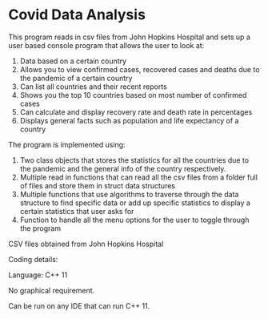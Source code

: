 # Covid Data Analysis

This program reads in csv files from John Hopkins Hospital and sets up a user based console program that allows the user to look at:
1. Data based on a certain country
2. Allows you to view confirmed cases, recovered cases and deaths due to the pandemic of a certain country
3. Can list all countries and their recent reports
4. Shows you the top 10 countries based on most number of confirmed cases
5. Can calculate and display recovery rate and death rate in percentages
6. Displays general facts such as population and life expectancy of a country

The program is implemented using:
1. Two class objects that stores the statistics for all the countries due to the pandemic and the general info of the country respectively. 
2. Multiple read in functions that can read all the csv files from a folder full of files and store them in struct data structures
3. Multiple functions that use algorithms to traverse through the data structure to find specific data or add up specific statistics
   to display a certain statistics that user asks for
4. Function to handle all the menu options for the user to toggle through the program

CSV files obtained from John Hopkins Hospital

Coding details:

Language: C++ 11

No graphical requirement.

Can be run on any IDE that can run C++ 11.
